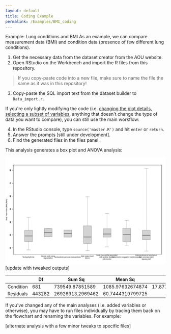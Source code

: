 ```yaml
---
layout: default
title: Coding Example
permalink: /Examples/BMI_coding
---
```


Example: Lung conditions and BMI
As an example, we can compare measurement data (BMI) and condition data (presence of few different lung conditions). 

1. Get the necessary data from the dataset creator from the AOU website.
2. Open RStudio on the Workbench and import the R files from this repository.

> If you copy-paste code into a new file, make sure to name the file the same as it was in this repository!

3. Copy-paste the SQL import text from the dataset builder to `Data_import.r`.

If you're only lightly modifying the code (i.e. [changing the plot details](/Mods/Plots), [selecting a subset of variables](/Mods/Variables), anything that doesn't change the type of data you want to compare), you can still use the main workflow:

4. In the RStudio console, type `source('master.R')` and hit `enter` or `return`.
5. Answer the prompts [still under development].
6. Find the generated files in the files panel.

This analysis generates a box plot and ANOVA analysis:

![boxplot of conditions relative to BMI](/images/plot_cnd_meas.png) [update with tweaked outputs]


|           | Df     | Sum Sq           | Mean Sq          | F value          | Pr(>F) | 
|-----------|--------|------------------|------------------|------------------|--------| 
| Condition | 681    | 739549.87851589  | 1085.97632674874 | 17.8777921095185 | 0      |
| Residuals | 443282 | 26926913.2969462 | 60.7444319799725 |                  |        |


If you've changed any of the main analyses (i.e. added variables or otherwise), you may have to run files individually by tracing them back on the flowchart and renaming the variables. For example:

[alternate analysis with a few minor tweaks to specific files]

